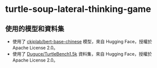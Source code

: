 # turtle-soup-lateral-thinking-game

## 使用的模型和資料集

-   使用了 [ckiplab/bert-base-chinese](https://huggingface.co/ckiplab/bert-base-chinese) 模型，來自 Hugging Face，授權於 Apache License 2.0。
-   使用了 [Duguce/TurtleBench1.5k](https://huggingface.co/datasets/Duguce/TurtleBench1.5k) 資料集，來自 Hugging Face，授權於 Apache License 2.0。
